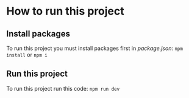 # How to run this project

## Install packages

To run this project you must install packages first in _package.json_: `npm install` or `npm i`

## Run this project
To run this project run this code: `npm run dev`